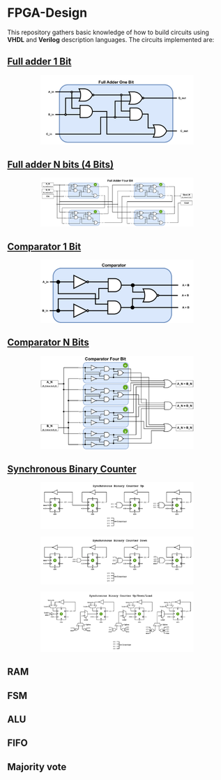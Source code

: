 # FPGA-Design
This repository gathers basic knowledge of how to build circuits using **VHDL** and **Verilog** description languages.
The circuits implemented are:
## [Full adder 1 Bit](FullAdderOneBit)
<p align="Center">
    <a href="FullAdderOneBit/readme.md">
        <kbd>
            <img src="FullAdderOneBit/FAOB_Img/FullAdderOneBit.svg" alt="FAOB" width="350" /> 
        </kbd>
    </a>
</p>

## [Full adder N bits (4 Bits)](FullAdderNBits)
<p align="Center">
    <a href="FullAdderNBits/readme.md">
        <kbd>
            <img src="FullAdderNBits/FANB_Img/FullAdderNBits.svg" alt="FANB" width="350"/> 
        </kbd>
    </a>
</p>

## [Comparator 1 Bit](ComparatorOneBit)
<p align="Center">
    <a href="ComparatorOneBit/readme.md">
        <kbd>
            <img src="ComparatorOneBit/COB_Img/COB_Block.png" alt="COB" width="350"/> 
        </kbd>
    </a>
</p>

## [Comparator N Bits](ComparatorNBits)
<p align="Center">
    <a href="ComparatorNBits/readme.md">
        <kbd>
            <img src="ComparatorNBits/CNB_Img/CNB_Block.png" alt="CNB" width="350"/> 
        </kbd>
    </a>
</p>


## [Synchronous Binary Counter](SynchronousBinaryCounter)
<p align="Center">
    <a href="SynchronousBinaryCounter/readme.md">
        <kbd>
            <img src="SynchronousBinaryCounter/SynchBinCount_Img/SynchBinCountUp_Block.svg" alt="Synchronous Binary Counter Up" width="350"/> 
        </kbd>
    </a>
</p>

<p align="Center">
    <a href="SynchronousBinaryCounter/readme.md">
        <kbd>
            <img src="SynchronousBinaryCounter/SynchBinCount_Img/SynchBinCountDwn_Block.svg" alt="Synchronous Binary Counter Down" width="350"/> 
        </kbd>
    </a>
</p>

<p align="Center">
    <a href="SynchronousBinaryCounter/readme.md">
        <kbd>
            <img src="SynchronousBinaryCounter/SynchBinCount_Img/SynchBinCountUpDwnLo_Block.svg" alt="Synchronous Binary Counter Up/Down/Load" width="350"/> 
        </kbd>
    </a>
</p>

## RAM
## FSM
## ALU
## FIFO
## Majority vote
